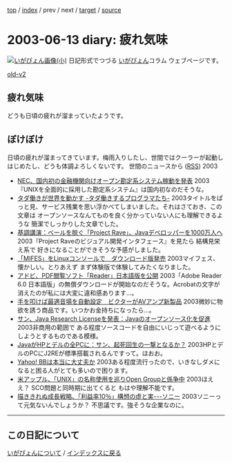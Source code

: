 [top](https://igapyon.github.io/diary/) 
 / [index](https://igapyon.github.io/diary/2003/index.html) 
 / prev 
 / next 
 / [target](https://igapyon.github.io/diary/2003/ig030613.html) 
 / [source](https://github.com/igapyon/diary/blob/gh-pages/2003/ig030613.html.src.md) 

2003-06-13 diary: 疲れ気味
=====================================================================================================
[![いがぴょん画像(小)](https://igapyon.github.io/diary/images/iga200306s.jpg "いがぴょん")](https://igapyon.github.io/diary/memo/memoigapyon.html) 日記形式でつづる [いがぴょん](https://igapyon.github.io/diary/memo/memoigapyon.html)コラム ウェブページです。

[old-v2](ig030613-orig.html)

## 疲れ気味

どうも日頃の疲れが溜まっていたようです。

## ぼけぼけ

日頃の疲れが溜まってきています。梅雨入りしたし、世間ではクーラーが起動しはじめたし、どうも体調よろしくないです。
世間のニュースから ([RSS](ig030613-news.xml)) 2003
* [NEC、国内初の金融機関向けオープン勘定系システム稼動を発表](http://www.zdnet.co.jp/enterprise/0306/13/epn10.html)  2003『UNIXを全面的に採用した勘定系システム』は国内初なのだそうな。
* [タダ働きが世界を動かす -タダ働きするプログラマたち-](http://amrita.s14.xrea.com/files/tada.html)  2003タイトルをぱっと見、サービス残業を思い浮かべてしまいました。それはさておき、この文章は オープンソースなんてものを良く分かっていない人にも理解できるような 簡潔でしっかりした文章でした。
* [基調講演：ベールを脱ぐ「Project Rave」、Javaデベロッパーを1000万人へ](http://www.zdnet.co.jp/enterprise/0306/12/epn01.html)  2003『Project Raveのビジュアル開発インタフェース』を見たら 結構見栄え系で 好きになることができそうな予感がしました。
* [「MIFES」をLinuxコンソールで　ダウンロード版発売](http://www.zdnet.co.jp/news/0306/11/njbt_03.html)  2003マイフェス、懐かしい。とりあえず まず体験版で体験してみたくなりました。
* [アドビ、PDF閲覧ソフト「Reader」日本語版を公開](http://www.zdnet.co.jp/news/0306/11/njbt_02.html)  2003「Adobe Reader 6.0 日本語版」の無償ダウンロードが開始なのだそうな。Acrobatの文字が消えたのが私には大変に違和感あります…。
* [手を叩けば最適音場を自動設定　ビクターがAVアンプ新製品](http://www.zdnet.co.jp/news/0306/11/njbt_08.html)  2003微妙に物欲を誘う商品です。いつかお金持ちになったら…。
* [サン、Java Research Licenseを発表：Javaのオープンソース化を促進](http://japan.cnet.com/news/ent/story/0,2000047623,20055261,00.htm)  2003非商用の範囲で ある程度ソースコードを自由にいじって遊べるようにしようとするものである模様。
* [JavaがHPとデルの全PCに：サン、起死回生の一撃となるか？](http://japan.cnet.com/news/ent/story/0,2000047623,20055284,00.htm)  2003HPとデルのPCにJ2REが標準搭載されるんですって。ほおお。
* [Yahoo! BBは本当に大丈夫か](http://japan.cnet.com/news/pers/story/0,2000047682,20055150,00.htm)  2003ある程度流行ったので、いきなしダメになると困る人がとても多いので困ります。
* [米アップル、「UNIX」の名称使用を巡りOpen Groupと係争中](http://japan.cnet.com/news/ent/story/0,2000047623,20055303,00.htm)  2003ほええ？ SCO問題と同時期に出てくると もはや理解不能です。
* [描ききれぬ成長戦略、「利益率10％」構想の虚と実---ソニー](http://biztech.nikkeibp.co.jp/wcs/leaf/CID/onair/biztech/biz/250736)  2003ソニーって元気ないんでしょうか？ 不思議です。強そうな企業なのに。


----------------------------------------------------------------------------------------------------

## この日記について
[いがぴょんについて](https://igapyon.github.io/diary/memo/memoigapyon.html) / [インデックスに戻る](https://igapyon.github.io/diary/idxall.html)
